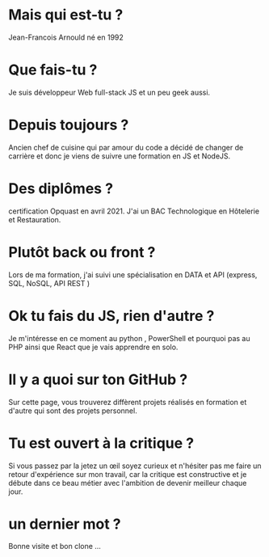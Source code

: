 # Mais qui est-tu ?

Jean-Francois Arnould
né en 1992

# Que fais-tu ?

Je suis développeur Web full-stack JS et un peu geek aussi.

# Depuis toujours ?

Ancien chef de cuisine qui par amour du code a décidé de changer de carrière et donc je viens de suivre une formation en JS et NodeJS.

# Des diplômes ?

certification Opquast en avril 2021.
J'ai un BAC Technologique en Hôtelerie et Restauration.

# Plutôt back ou front ?

Lors de ma formation, j'ai suivi une spécialisation en DATA et API (express,  SQL, NoSQL, API REST )

# Ok tu fais du JS, rien d'autre ?

Je m'intéresse en ce moment au python , PowerShell et pourquoi pas au PHP ainsi que React que je vais apprendre en solo.

# Il y a quoi sur ton GitHub ?

Sur cette page, vous trouverez diffèrent projets réalisés en formation et d'autre qui sont des projets personnel.

# Tu est ouvert à la critique ?

Si vous passez par la jetez un œil soyez curieux et n'hésiter pas me faire un retour d'expérience sur mon travail, car la critique est constructive et je débute dans ce beau métier avec l'ambition de devenir meilleur chaque jour. 

# un dernier mot ?

Bonne visite et bon clone ...

